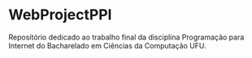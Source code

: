 # WebProjectPPI
Reposítório dedicado ao trabalho final da disciplina Programação para Internet do Bacharelado em Ciências da Computação UFU.
